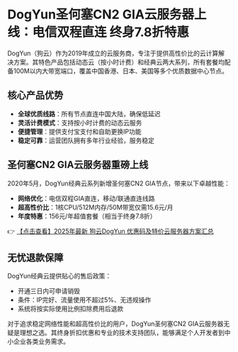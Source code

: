 # DogYun圣何塞CN2 GIA云服务器上线：电信双程直连 终身7.8折特惠

DogYun（狗云）作为2019年成立的云服务商，专注于提供高性价比的云计算解决方案。其特色产品包括动态云（按小时计费）和经典云两大系列，所有套餐均配备100M以内大带宽端口，覆盖中国香港、日本、美国等多个优质数据中心节点。

## 核心产品优势

- **全球优质线路**：所有节点直连中国大陆，确保低延迟
- **灵活计费模式**：支持按小时计费的动态云服务
- **便捷管理**：提供支付宝支付和自助更换IP功能
- **稳定可靠**：运营团队拥有多年行业经验，服务稳定

## 圣何塞CN2 GIA云服务器重磅上线

2020年5月，DogYun经典云系列新增圣何塞CN2 GIA节点，带来以下卓越性能：

- **网络优化**：电信双程GIA直连，移动/联通直连线路
- **超高性价比**：1核CPU/512M内存/50M带宽仅需15.6元/月
- **年度特惠**：156元/年超值套餐（相当于终身7.8折）

👉 [【点击查看】2025年最新 狗云DogYun 优惠码及特价云服务器方案汇总](https://bit.ly/DogYun)

## 无忧退款保障

DogYun经典云提供贴心的售后政策：
- 开通三日内可申请销毁
- 条件：IP完好、流量使用不超过5%、无违规操作
- 系统将按实际使用比例扣除费用后退款

对于追求稳定网络性能和超高性价比的用户，DogYun圣何塞CN2 GIA云服务器无疑是理想之选。其终身折扣优惠和专业的技术支持团队，能够满足个人开发者到中小企业各类业务需求。